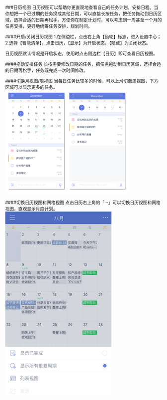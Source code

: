###日历视图
日历视图可以帮助你更直观地查看自己的任务计划，安排日程。当你想把一个已过期的任务换成其他日期，可以直接长按任务，把任务拖动到日历区域，选择合适的日期再松手。方便你在制定计划时，可以考虑到一周甚至一个月的任务安排，更好地统筹任务安排，规划时间。

####开启/关闭日历视图
1.在侧边栏，点击右上角【齿轮】标志，进入设置中心；
<br>2.选择【智能清单】，点击日历，【显示】为开启状态，【隐藏】为关闭状态。

日历视图默认情况是开启状态，使用时点击侧边栏【日历】即可查看日历视图。

####拖动安排任务
长按需要修改日期的任务，把任务拖动到日历区域，选择合适的日期再松手，任务既完成一次时间修改。

####切换月视图/周视图
当每日任务比较多的时候，可以上滑切至周视图，下方区域可以显示更多的任务。
<br><img src="../images/images_ios2.6/image4331.png" title="月视图周视图" width="400" />


####切换日历视图和网格视图
点击日历右上角的「···」可以切换日历视图和网格视图，直观显示月度计划。
![](calendar.png)